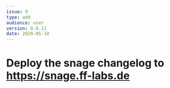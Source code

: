 ```yaml
---
issue: 9
type: add
audience: user
version: 0.0.11
date: 2020-05-18
---
```


# Deploy the snage changelog to https://snage.ff-labs.de
